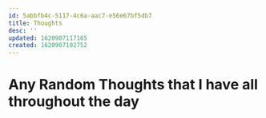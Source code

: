 ```yaml
---
id: 5abbfb4c-5117-4c6a-aac7-e56e67bf5db7
title: Thoughts
desc: ''
updated: 1620907117165
created: 1620907102752
---
```


# Any Random Thoughts that I have all throughout the day

